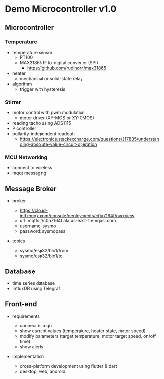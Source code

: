 # Demo Microcontroller v1.0

## Microcontroller

### Temperature
  - temperature sensor
    - PT100
    - MAX31865 R-to-digital converter (SPI)
      - https://github.com/rudihorn/max31865
  - heater
    - mechanical or solid-state relay
  - algorithm
    - trigger with hysteresis

### Stirrer
  - motor control with pwm modulation
    - motor driver (XY-MOS or XY-GMOS)
  - reading tacho using ADS1115
  - P controller
  - pollarity-independent readout:
    - https://electronics.stackexchange.com/questions/217835/understanding-absolute-value-circuit-operation

### MCU Networking
  - connect to wireless
  - mqqt messaging

## Message Broker
  - broker
    - https://cloud-intl.emqx.com/console/deployments/c0a7164f/overview
    - url: mqtts://c0a7164f.ala.us-east-1.emqxsl.com
    - username: sysmo
    - password: sysmopass

  - topics
    - sysmo/esp32/bio1/from
    - sysmo/esp32/bio1/to

## Database
  - time series database
  - InfluxDB using Telegraf

## Front-end
  - requirements
    - connect to mqtt
    - show current values (temperature, heater state, motor speed)
    - modify parameters (target temperature, motor target speed, on/off time)
    - show alerts
    
  - implementation
    - cross-platform development using flutter & dart
    - desktop, web, android
